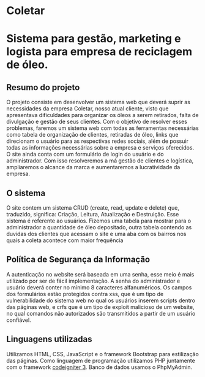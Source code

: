 # Coletar
Sistema para gestão, marketing e logista para empresa de reciclagem de óleo.
==============================================================================

Resumo do projeto
-----------------------------
O projeto consiste em desenvolver um sistema web que deverá suprir as
necessidades da empresa Coletar, nosso atual cliente, visto que apresentava dificuldades
para organizar os óleos a serem retirados, falta de divulgação e gestão de seus clientes.
Com o objetivo de resolver esses problemas, faremos um sistema web com todas as
ferramentas necessárias como tabela de organização de clientes, retiradas de óleo, links
que direcionam o usuário para as respectivas redes sociais, além de possuir todas as
informações necessárias sobre a empresa e serviços oferecidos. O site ainda conta com
um formulário de login do usuário e do administrador.
Com isso resolveremos a má gestão de clientes e logística, ampliaremos o alcance da
marca e aumentaremos a lucratividade da empresa.


O sistema 
------------------------
O site contem um sistema CRUD (create, read, update e delete)
que, traduzido, significa: Criação, Leitura, Atualização e Destruição. Esse sistema é
referente ao usuários.
Fizemos uma tabela para mostrar para o administrador a quantidade de óleo depositado,
outra tabela contendo as duvidas dos clientes que acessam o site e uma aba com os
bairros nos quais a coleta acontece com maior frequência


Política de Segurança da Informação
-----------------------------------------
A autenticação no website será baseada em uma senha, esse meio é mais utilizado por
ser de fácil implementação.
A senha do administrador e usuário deverá conter no mínimo 8 caracteres alfanuméricos.
Os campos dos formulários estão protegidos contra xss, que é um tipo de vulnerabilidade
do sistema web no qual os usuários inserem scripts dentro das páginas web, e crfs que é
um tipo de exploit malicioso de um website, no qual comandos não autorizados são
transmitidos a partir de um usuário confiável.


Linguagens utilizadas
-------------------------
Utilizamos HTML, CSS, JavaScript e o framework Bootstrap para estilização das páginas.
Como linguagem de programação utilizamos PHP juntamente com o  framework [codeigniter 3](https://codeigniter.com/).
Banco de dados usamos o PhpMyAdmin.

